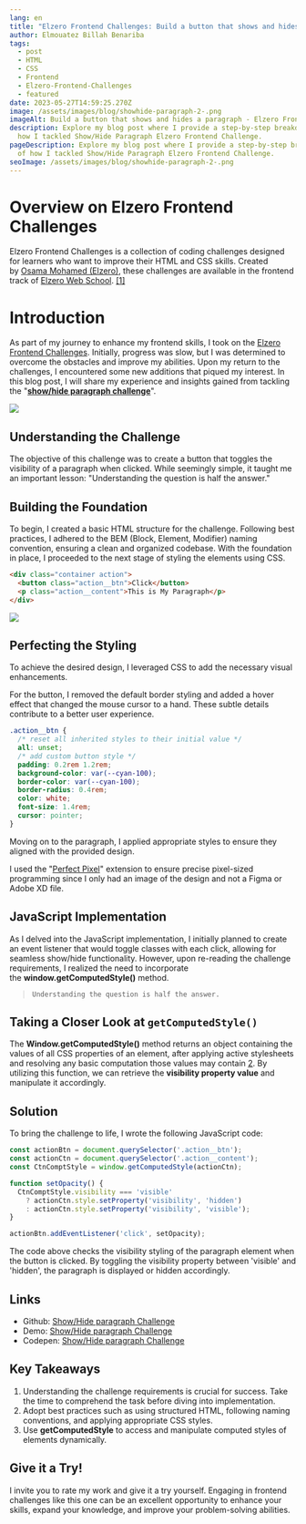 ```yaml
---
lang: en
title: "Elzero Frontend Challenges: Build a button that shows and hides a paragraph"
author: Elmouatez Billah Benariba
tags:
  - post
  - HTML
  - CSS
  - Frontend
  - Elzero-Frontend-Challenges
  - featured
date: 2023-05-27T14:59:25.270Z
image: /assets/images/blog/showhide-paragraph-2-.png
imageAlt: Build a button that shows and hides a paragraph - Elzero Frontend Challenges
description: Explore my blog post where I provide a step-by-step breakdown of
  how I tackled Show/Hide Paragraph Elzero Frontend Challenge.
pageDescription: Explore my blog post where I provide a step-by-step breakdown
  of how I tackled Show/Hide Paragraph Elzero Frontend Challenge.
seoImage: /assets/images/blog/showhide-paragraph-2-.png
---
```

# Overview on Elzero Frontend Challenges

Elzero Frontend Challenges is a collection of coding challenges designed for learners who want to improve their HTML and CSS skills. Created by [Osama Mohamed (Elzero)](https://twitter.com/Osama_Elzero), these challenges are available in the frontend track of [Elzero Web School](https://elzero.org/tracks/front-end/). [[1]](https://mouatezbenariba.me/src/html/case-study/elzero-frontend-challenges.html)

# [](https://hashnode.mouatezbenariba.me/build-a-button-that-shows-and-hides-a-paragraph-elzero-frontend-challenges#heading-introduction "Permalink")Introduction

As part of my journey to enhance my frontend skills, I took on the [Elzero Frontend Challenges](https://elzero.org/category/challenges/front-end-challenges/). Initially, progress was slow, but I was determined to overcome the obstacles and improve my abilities. Upon my return to the challenges, I encountered some new additions that piqued my interest. In this blog post, I will share my experience and insights gained from tackling the "**[show/hide paragraph challenge](https://elzero.org/frontend-show-hide-paragraph/)**".

![](https://cdn.hashnode.com/res/hashnode/image/upload/v1685195852930/2fab1a79-fcaa-421b-826e-ce0b806a0765.gif?auto=format,compress&gif-q=60&format=webm)

## [](https://hashnode.mouatezbenariba.me/build-a-button-that-shows-and-hides-a-paragraph-elzero-frontend-challenges#heading-understanding-the-challenge "Permalink")Understanding the Challenge

The objective of this challenge was to create a button that toggles the visibility of a paragraph when clicked. While seemingly simple, it taught me an important lesson: "Understanding the question is half the answer."

## [](https://hashnode.mouatezbenariba.me/build-a-button-that-shows-and-hides-a-paragraph-elzero-frontend-challenges#heading-building-the-foundation "Permalink")Building the Foundation

To begin, I created a basic HTML structure for the challenge. Following best practices, I adhered to the BEM (Block, Element, Modifier) naming convention, ensuring a clean and organized codebase. With the foundation in place, I proceeded to the next stage of styling the elements using CSS.

```html
<div class="container action">
  <button class="action__btn">Click</button>
  <p class="action__content">This is My Paragraph</p>
</div>
```

![](https://cdn.hashnode.com/res/hashnode/image/upload/v1685196017505/699c4549-f449-4cde-be91-82ea0798c00b.png?auto=compress,format&format=webp)

## [](https://hashnode.mouatezbenariba.me/build-a-button-that-shows-and-hides-a-paragraph-elzero-frontend-challenges#heading-perfecting-the-styling "Permalink")Perfecting the Styling

To achieve the desired design, I leveraged CSS to add the necessary visual enhancements.

For the button, I removed the default border styling and added a hover effect that changed the mouse cursor to a hand. These subtle details contribute to a better user experience.

```css
.action__btn {
  /* reset all inherited styles to their initial value */
  all: unset;
  /* add custom button style */
  padding: 0.2rem 1.2rem;  
  background-color: var(--cyan-100);
  border-color: var(--cyan-100);
  border-radius: 0.4rem;
  color: white;
  font-size: 1.4rem;
  cursor: pointer;
}
```

Moving on to the paragraph, I applied appropriate styles to ensure they aligned with the provided design.

I used the "[Perfect Pixel](https://chrome.google.com/webstore/detail/perfectpixel-by-welldonec/dkaagdgjmgdmbnecmcefdhjekcoceebi)" extension to ensure precise pixel-sized programming since I only had an image of the design and not a Figma or Adobe XD file.

## [](https://hashnode.mouatezbenariba.me/build-a-button-that-shows-and-hides-a-paragraph-elzero-frontend-challenges#heading-javascript-implementation "Permalink")JavaScript Implementation

As I delved into the JavaScript implementation, I initially planned to create an event listener that would toggle classes with each click, allowing for seamless show/hide functionality. However, upon re-reading the challenge requirements, I realized the need to incorporate the **window.getComputedStyle()** method.

> `Understanding the question is half the answer.`

## [](https://hashnode.mouatezbenariba.me/build-a-button-that-shows-and-hides-a-paragraph-elzero-frontend-challenges#heading-taking-a-closer-look-at-getcomputedstyle "Permalink")Taking a Closer Look at `getComputedStyle()`

The **Window.getComputedStyle()** method returns an object containing the values of all CSS properties of an element, after applying active stylesheets and resolving any basic computation those values may contain [2](https://developer.mozilla.org/en-US/docs/Web/API/Window/getComputedStyle). By utilizing this function, we can retrieve the **visibility property value** and manipulate it accordingly.

## [](https://hashnode.mouatezbenariba.me/build-a-button-that-shows-and-hides-a-paragraph-elzero-frontend-challenges#heading-solution "Permalink")Solution

To bring the challenge to life, I wrote the following JavaScript code:

```javascript
const actionBtn = document.querySelector('.action__btn');
const actionCtn = document.querySelector('.action__content');
const CtnComptStyle = window.getComputedStyle(actionCtn);

function setOpacity() {
  CtnComptStyle.visibility === 'visible'
    ? actionCtn.style.setProperty('visibility', 'hidden')
    : actionCtn.style.setProperty('visibility', 'visible');
}

actionBtn.addEventListener('click', setOpacity);
```

The code above checks the visibility styling of the paragraph element when the button is clicked. By toggling the visibility property between 'visible' and 'hidden', the paragraph is displayed or hidden accordingly.

## [](https://hashnode.mouatezbenariba.me/build-a-button-that-shows-and-hides-a-paragraph-elzero-frontend-challenges#heading-links "Permalink")Links

* Github: [Show/Hide paragraph Challenge](https://github.com/mouatezbenariba/Elzero-Frontend-Challenges/tree/main/show-hide-paragraph)
* Demo: [Show/Hide paragraph Challenge](https://mouatezbenariba.github.io/Elzero-Frontend-Challenges/show-hide-paragraph/)
* Codepen: [Show/Hide paragraph Challenge](https://codepen.io/mouatezbenariba/pen/poxBvga)

## [](https://hashnode.mouatezbenariba.me/build-a-button-that-shows-and-hides-a-paragraph-elzero-frontend-challenges#heading-key-takeaways "Permalink")Key Takeaways

1. Understanding the challenge requirements is crucial for success. Take the time to comprehend the task before diving into implementation.
2. Adopt best practices such as using structured HTML, following naming conventions, and applying appropriate CSS styles.
3. Use **getComputedStyle** to access and manipulate computed styles of elements dynamically.

## [](https://hashnode.mouatezbenariba.me/build-a-button-that-shows-and-hides-a-paragraph-elzero-frontend-challenges#heading-give-it-a-try "Permalink")Give it a Try!

I invite you to rate my work and give it a try yourself. Engaging in frontend challenges like this one can be an excellent opportunity to enhance your skills, expand your knowledge, and improve your problem-solving abilities.